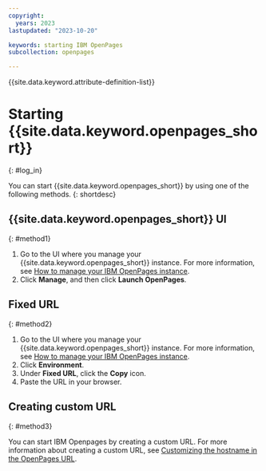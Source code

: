 ```yaml
---
copyright:
  years: 2023
lastupdated: "2023-10-20"

keywords: starting IBM OpenPages
subcollection: openpages

---
```

{{site.data.keyword.attribute-definition-list}}

# Starting {{site.data.keyword.openpages_short}}
{: #log_in}

You can start {{site.data.keyword.openpages_short}} by using one of the following methods.
{: shortdesc}

## {{site.data.keyword.openpages_short}} UI 
{: #method1}

1.  Go to the UI where you manage your {{site.data.keyword.openpages_short}} instance. For more information, see [How to manage your IBM OpenPages instance](/docs-draft/openpages?topic=openpages-manage_op_instance).
2. Click **Manage**, and then click **Launch OpenPages**. 

## Fixed URL 
{: #method2}

1.  Go to the UI where you manage your {{site.data.keyword.openpages_short}} instance. For more information, see [How to manage your IBM OpenPages instance](/docs-draft/openpages?topic=openpages-manage_op_instance).
2. Click **Environment**.
3. Under **Fixed URL**, click the **Copy** icon.
4. Paste the URL in your browser.

## Creating custom URL 
{: #method3}

You can start IBM Openpages by creating a custom URL. For more information about creating a custom URL, see [Customizing the hostname in the OpenPages URL](/docs/openpages?topic=openpages-customizing_hostname).


